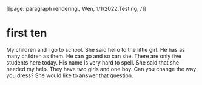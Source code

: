 [[page: paragraph rendering,, Wen, 1/1/2022,Testing, /]]

# first ten

My children and I go to school. She said hello to the little girl. He has as many children as them. He can go and so can she. There are only five students here today. His name is very hard to spell. She said that she needed my help.
  They have two girls and one boy. Can you change the way you dress? She would like to answer that question.
